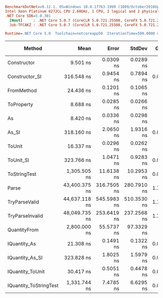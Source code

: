 ``` ini

BenchmarkDotNet=v0.12.1, OS=Windows 10.0.17763.1999 (1809/October2018Update/Redstone5)
Intel Xeon Platinum 8272CL CPU 2.60GHz, 1 CPU, 2 logical and 2 physical cores
.NET Core SDK=5.0.301
  [Host]     : .NET Core 5.0.7 (CoreCLR 5.0.721.25508, CoreFX 5.0.721.25508), X64 RyuJIT
  Job-TFCAKZ : .NET Core 5.0.7 (CoreCLR 5.0.721.25508, CoreFX 5.0.721.25508), X64 RyuJIT

Runtime=.NET Core 5.0  Toolchain=netcoreapp50  IterationTime=500.0000 ms  

```
|                 Method |          Mean |       Error |      StdDev |  Gen 0 | Gen 1 | Gen 2 | Allocated |
|----------------------- |--------------:|------------:|------------:|-------:|------:|------:|----------:|
|            Constructor |      9.501 ns |   0.0309 ns |   0.0289 ns |      - |     - |     - |         - |
|         Constructor_SI |    316.548 ns |   0.9454 ns |   0.7894 ns | 0.0102 |     - |     - |     192 B |
|             FromMethod |     24.436 ns |   0.1201 ns |   0.1065 ns |      - |     - |     - |         - |
|             ToProperty |      8.688 ns |   0.0285 ns |   0.0266 ns |      - |     - |     - |         - |
|                     As |      8.420 ns |   0.0336 ns |   0.0298 ns |      - |     - |     - |         - |
|                  As_SI |    318.160 ns |   2.0650 ns |   1.9316 ns | 0.0096 |     - |     - |     192 B |
|                 ToUnit |     16.337 ns |   0.0296 ns |   0.0262 ns |      - |     - |     - |         - |
|              ToUnit_SI |    323.766 ns |   1.0471 ns |   0.9283 ns | 0.0098 |     - |     - |     192 B |
|           ToStringTest |  1,305.505 ns |  11.6138 ns |  10.2953 ns | 0.0497 |     - |     - |     944 B |
|                  Parse | 43,400.375 ns | 316.7505 ns | 280.7910 ns | 1.7303 |     - |     - |   33344 B |
|          TryParseValid | 44,637.118 ns | 545.5983 ns | 510.3530 ns | 1.7654 |     - |     - |   33320 B |
|        TryParseInvalid | 48,049.735 ns | 253.6419 ns | 237.2568 ns | 1.7075 |     - |     - |   32929 B |
|           QuantityFrom |  2,800.000 ns |  55.5737 ns |  97.3329 ns |      - |     - |     - |      56 B |
|           IQuantity_As |     21.308 ns |   0.1491 ns |   0.1322 ns | 0.0013 |     - |     - |      24 B |
|        IQuantity_As_SI |    323.828 ns |   1.8025 ns |   1.5979 ns | 0.0098 |     - |     - |     192 B |
|       IQuantity_ToUnit |     30.417 ns |   0.5051 ns |   0.4478 ns | 0.0030 |     - |     - |      56 B |
| IQuantity_ToStringTest |  1,331.744 ns |   7.4785 ns |   6.6295 ns | 0.0479 |     - |     - |     944 B |
